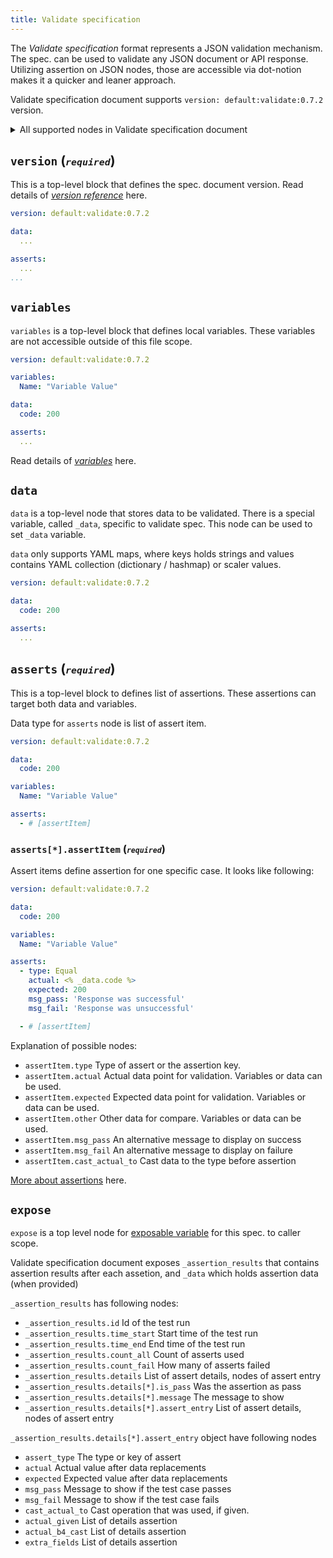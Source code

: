 ```yaml
---
title: Validate specification
---
```


The _Validate specification_ format represents a JSON validation mechanism. The spec. can be used to validate any JSON document or API response. Utilizing assertion on JSON nodes, those are accessible via dot-notion makes it a quicker and leaner approach.

Validate specification document supports `version: default:validate:0.7.2` version.

<details>
  <summary>All supported nodes in Validate specification document</summary>

  ```yml
  version: default:validate:0.7.2

  variables:
    code: 200

  data:
    price: 200.10

  asserts:
    - type: Equal
      actual: <% code %>
      expected: 200
      other: 200
      msg_pass: 'Response was successful'
      msg_fail: 'Response was unsuccessful'
      cast_actual_to: 'Response was unsuccessful'

    - type: Integer
      actual: <% code %>

    - type: Equal
      actual: <% _data.price %>
      expected: 200.10

  expose:
    - <% _asserts_response %>
    - <% _data %>
  ```
</details>

## `version` (<small>*`required`*</small>)

This is a top-level block that defines the spec. document version. Read details of [_version reference_](/docs/references/version) here.

```yml {1}
version: default:validate:0.7.2

data:
  ...

asserts:
  ...
...
```

## `variables`

`variables` is a top-level block that defines local variables. These variables are not accessible outside of this file scope.

```yml {3-4}
version: default:validate:0.7.2

variables:
  Name: "Variable Value"

data:
  code: 200

asserts:
  ...
```

Read details of [*variables*](/docs/references/variables) here.

## `data`

`data` is a top-level node that stores data to be validated. There is a special variable, called `_data`, specific to validate spec. This node can be used to set `_data` variable.

`data` only supports YAML maps, where keys holds strings and values contains YAML collection (dictionary / hashmap) or scaler values.

```yml {3-4}
version: default:validate:0.7.2

data:
  code: 200

asserts:
  ...
```

## `asserts` (<small>*`required`*</small>)

This is a top-level block to defines list of assertions. These assertions can target both data and variables.

Data type for `asserts` node is list of assert item.

```yml {9}
version: default:validate:0.7.2

data:
  code: 200

variables:
  Name: "Variable Value"

asserts:
  - # [assertItem] 
```

### `asserts[*].assertItem` (<small>*`required`*</small>)

Assert items define assertion for one specific case. It looks like following:

```yml {10-14}
version: default:validate:0.7.2

data:
  code: 200

variables:
  Name: "Variable Value"

asserts:
  - type: Equal
    actual: <% _data.code %>
    expected: 200
    msg_pass: 'Response was successful'
    msg_fail: 'Response was unsuccessful'

  - # [assertItem] 
```

Explanation of possible nodes:

- `assertItem.type` Type of assert or the assertion key.
- `assertItem.actual` Actual data point for validation. Variables or data can be used.
- `assertItem.expected` Expected data point for validation. Variables or data can be used.
- `assertItem.other` Other data for compare. Variables or data can be used.
- `assertItem.msg_pass` An alternative message to display on success
- `assertItem.msg_fail` An alternative message to display on failure
- `assertItem.cast_actual_to` Cast data to the type before assertion

[More about assertions](/docs/references/assertions) here.

## `expose`

`expose` is a top level node for [exposable variable](./variables-exposable.md) for this spec. to caller scope.

Validate specification document exposes `_assertion_results` that contains assertion results after each assetion, and `_data` which holds assertion data (when provided)

`_assertion_results` has following nodes:

- `_assertion_results.id` Id of the test run
- `_assertion_results.time_start` Start time of the test run
- `_assertion_results.time_end` End time of the test run
- `_assertion_results.count_all` Count of asserts used
- `_assertion_results.count_fail` How many of asserts failed
- `_assertion_results.details` List of assert details, nodes of assert entry
- `_assertion_results.details[*].is_pass` Was the assertion as pass
- `_assertion_results.details[*].message` The message to show
- `_assertion_results.details[*].assert_entry` List of assert details, nodes of assert entry

`_assertion_results.details[*].assert_entry` object have following nodes

- `assert_type` The type or key of assert
- `actual` Actual value after data replacements
- `expected` Expected value after data replacements
- `msg_pass` Message to show if the test case passes
- `msg_fail` Message to show if the test case fails
- `cast_actual_to` Cast operation that was used, if given.
- `actual_given` List of details assertion
- `actual_b4_cast` List of details assertion
- `extra_fields` List of details assertion